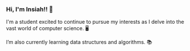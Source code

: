 ### Hi, I'm Insiah!! 👋

I'm a student excited to continue to pursue my interests as I delve into the vast world of computer science. 🖥️

I’m also currently learning data structures and algorithms. 📚
